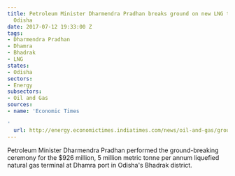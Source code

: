 ```yaml
---
title: Petroleum Minister Dharmendra Pradhan breaks ground on new LNG terminal in
  Odisha
date: 2017-07-12 19:33:00 Z
tags:
- Dharmendra Pradhan
- Dhamra
- Bhadrak
- LNG
states:
- Odisha
sectors:
- Energy
subsectors:
- Oil and Gas
sources:
- name: 'Economic Times

'
  url: http://energy.economictimes.indiatimes.com/news/oil-and-gas/ground-breaking-ceremony-of-rs-6000-crore-dhamra-lng-terminal-held/59510908
---
```


Petroleum Minister Dharmendra Pradhan performed the ground-breaking ceremony for the $926 million, 5 million metric tonne per annum liquefied natural gas terminal at Dhamra port in Odisha's Bhadrak district.
